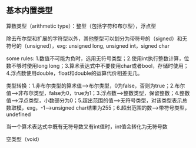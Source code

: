 ## 基本内置类型
算数类型（arithmetic type）：整型（包括字符和布尔型），浮点型

除去布尔型和扩展的字符型以外，其他整型可以划分为带符号的（signed）和无符号的（unsigned），exg: unsigned long, unsigned int，signed char

some rules: 1.数值不可能为负时，选用无符号类型；2.使用int执行整数计算，位数不够时使用long long；3.算术表达式中不要使用char或者bool，存储时使用；4.浮点数使用double，float和double的运算代价相差无几。

类型转换：1.非布尔类型的算术值-->布尔类型，0为false，否则为true；2.布尔值-->非布尔类型，false为0，true为1；3.浮点数-->整数类型，保留整数；4.整数值-->浮点类型，小数部分为0；5.超出范围的值-->无符号类型，对该类型表示总数取模，exg，-1-->unsigned char结果为255；6.超出范围的数-->带符号类型，undefined

当一个算术表达式中既有无符号数又有int值时，int值会转化为无符号数

空类型（void）
